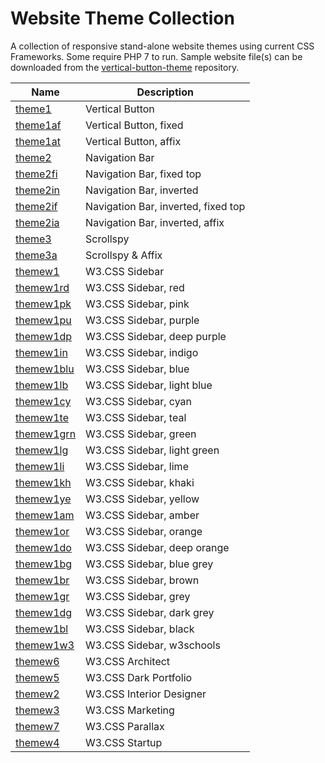 # Website Theme Collection
A collection of responsive stand-alone website themes using current CSS Frameworks.  Some require PHP 7 to run.  Sample website file(s) can be downloaded from the [vertical-button-theme](https://github.com/emrickj/vertical-button-theme) repository.

| Name | Description |
| --- | --- |
| [theme1](theme1.php) | Vertical Button |
| [theme1af](theme1af.php) | Vertical Button, fixed |
| [theme1at](theme1at.php) | Vertical Button, affix |
| [theme2](theme2.php) | Navigation Bar |
| [theme2fi](theme2fi.php) | Navigation Bar, fixed top |
| [theme2in](theme2in.php) | Navigation Bar, inverted |
| [theme2if](theme2if.php) | Navigation Bar, inverted, fixed top |
| [theme2ia](theme2ia.php) | Navigation Bar, inverted, affix |
| [theme3](theme3.php) | Scrollspy |
| [theme3a](theme3a.php) | Scrollspy & Affix |
| [themew1](themew1.php) | W3.CSS Sidebar |
| [themew1rd](themew1rd.php) | W3.CSS Sidebar, red |
| [themew1pk](themew1pk.php) | W3.CSS Sidebar, pink |
| [themew1pu](themew1pu.php) | W3.CSS Sidebar, purple |
| [themew1dp](themew1dp.php) | W3.CSS Sidebar, deep purple |
| [themew1in](themew1in.php) | W3.CSS Sidebar, indigo |
| [themew1blu](themew1blu.php) | W3.CSS Sidebar, blue |
| [themew1lb](themew1lb.php) | W3.CSS Sidebar, light blue |
| [themew1cy](themew1cy.php) | W3.CSS Sidebar, cyan |
| [themew1te](themew1te.php) | W3.CSS Sidebar, teal |
| [themew1grn](themew1grn.php) | W3.CSS Sidebar, green |
| [themew1lg](themew1lg.php) | W3.CSS Sidebar, light green |
| [themew1li](themew1li.php) | W3.CSS Sidebar, lime |
| [themew1kh](themew1kh.php) | W3.CSS Sidebar, khaki |
| [themew1ye](themew1ye.php) | W3.CSS Sidebar, yellow |
| [themew1am](themew1am.php) | W3.CSS Sidebar, amber |
| [themew1or](themew1or.php) | W3.CSS Sidebar, orange |
| [themew1do](themew1do.php) | W3.CSS Sidebar, deep orange |
| [themew1bg](themew1bg.php) | W3.CSS Sidebar, blue grey |
| [themew1br](themew1br.php) | W3.CSS Sidebar, brown |
| [themew1gr](themew1gr.php) | W3.CSS Sidebar, grey |
| [themew1dg](themew1dg.php) | W3.CSS Sidebar, dark grey |
| [themew1bl](themew1bl.php) | W3.CSS Sidebar, black |
| [themew1w3](themew1w3.php) | W3.CSS Sidebar, w3schools |
| [themew6](themew6.php) | W3.CSS Architect |
| [themew5](themew5.php) | W3.CSS Dark Portfolio |
| [themew2](themew2.php) | W3.CSS Interior Designer |
| [themew3](themew3.php) | W3.CSS Marketing |
| [themew7](themew7.php) | W3.CSS Parallax |
| [themew4](themew4.php) | W3.CSS Startup |
